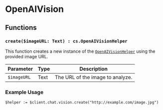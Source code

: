 # OpenAIVision

## Functions

### `create($imageURL: Text) : cs.OpenAIVisionHelper`

This function creates a new instance of the [`OpenAIVisionHelper`](OpenAIVisionHelper) using the provided image URL.

| Parameter   | Type  | Description                   |
|-------------|-------|-------------------------------|
| `$imageURL` | Text  | The URL of the image to analyze. |

### Example Usage

```4d
$helper := $client.chat.vision.create("http://example.com/image.jpg")
```